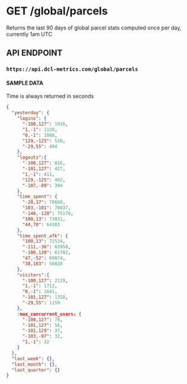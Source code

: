 # GET /global/parcels

Returns the last 90 days of global parcel stats computed once per day, currently 1am UTC

## API ENDPOINT

### `https://api.dcl-metrics.com/global/parcels`

#### SAMPLE DATA

Time is always returned in seconds

```json
{
  "yesterday": {
    "logins": {
      "-100,127": 1916,
      "1,-1": 1128,
      "0,-1": 1088,
      "129,-125": 510,
      "-29,55": 494
    },
    "logouts":{
      "-100,127": 816,
      "-101,127": 427,
      "1,-1": 411,
      "129,-125": 402,
      "-107,-89": 394
    },
    "time_spent": {
      "-20,17": 78660,
      "103,-101": 78037,
      "-146,-120": 75170,
      "100,13": 73031,
      "44,78": 64303
    },
    "time_spent_afk": {
      "100,13": 72534,
      "-111,-36": 63958,
      "-100,130": 61782,
      "47,-52": 60074,
      "38,103": 56838
    },
    "visitors":{
      "-100,127": 2129,
      "1,-1": 1712,
      "0,-1": 1641,
      "-101,127": 1358,
      "-29,55": 1159
    },
    :max_concurrent_users: {
      "-100,127": 78,
      "-101,127": 56,
      "-101,129": 37,
      "-103,-97": 32,
      "1,-1": 32
    }
  },
  "last_week": {},
  "last_month": {},
  "last_quarter": {}
}
```
